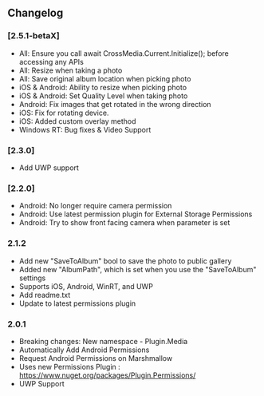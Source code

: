 ## Changelog

### [2.5.1-betaX]
* All: Ensure you call await CrossMedia.Current.Initialize(); before accessing any APIs
* All: Resize when taking a photo
* All: Save original album location when picking photo
* iOS & Android: Ability to resize when picking photo
* iOS & Android: Set Quality Level when taking photo
* Android: Fix images that get rotated in the wrong direction
* iOS: Fix for rotating device.
* iOS: Added custom overlay method
* Windows RT: Bug fixes & Video Support

### [2.3.0]
* Add UWP support

### [2.2.0]
* Android: No longer require camera permission
* Android: Use latest permission plugin for External Storage Permissions
* Android: Try to show front facing camera when parameter is set

### 2.1.2
* Add new "SaveToAlbum" bool to save the photo to public gallery
* Added new "AlbumPath", which is set when you use the "SaveToAlbum" settings
* Supports iOS, Android, WinRT, and UWP
* Add readme.txt
* Update to latest permissions plugin

### 2.0.1
* Breaking changes: New namespace - Plugin.Media
* Automatically Add Android Permissions
* Request Android Permissions on Marshmallow
* Uses new Permissions Plugin : https://www.nuget.org/packages/Plugin.Permissions/
* UWP Support
